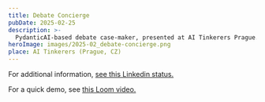 ```yaml
---
title: Debate Concierge
pubDate: 2025-02-25
description: >-
  PydanticAI-based debate case-maker, presented at AI Tinkerers Prague.
heroImage: images/2025-02_debate-concierge.png
place: AI Tinkerers (Prague, CZ)
---
```

For additional information, [see this Linkedin status.](https://www.linkedin.com/feed/update/urn:li:activity:7299430084413669376/)

For a quick demo, see [this Loom video.](https://www.loom.com/share/99f1d3bb5dc144e79c13b9261d8cdeae?sid=b0e332d6-035e-4517-a24b-bea31eacb8cd)